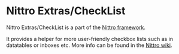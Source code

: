 Nittro Extras/CheckList
=======================

Nittro Extras/CheckList is a part of the [Nittro framework](https://github.com/nittro/nittro).

It provides a helper for more user-friendly checkbox lists such as in datatables or inboxes etc.
More info can be found in the [Nittro wiki](https://github.com/nittro/nittro/wiki).
